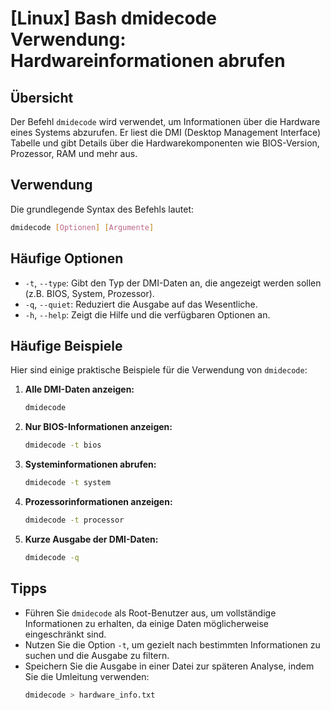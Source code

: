 # [Linux] Bash dmidecode Verwendung: Hardwareinformationen abrufen

## Übersicht
Der Befehl `dmidecode` wird verwendet, um Informationen über die Hardware eines Systems abzurufen. Er liest die DMI (Desktop Management Interface) Tabelle und gibt Details über die Hardwarekomponenten wie BIOS-Version, Prozessor, RAM und mehr aus.

## Verwendung
Die grundlegende Syntax des Befehls lautet:

```bash
dmidecode [Optionen] [Argumente]
```

## Häufige Optionen
- `-t`, `--type`: Gibt den Typ der DMI-Daten an, die angezeigt werden sollen (z.B. BIOS, System, Prozessor).
- `-q`, `--quiet`: Reduziert die Ausgabe auf das Wesentliche.
- `-h`, `--help`: Zeigt die Hilfe und die verfügbaren Optionen an.

## Häufige Beispiele
Hier sind einige praktische Beispiele für die Verwendung von `dmidecode`:

1. **Alle DMI-Daten anzeigen:**
   ```bash
   dmidecode
   ```

2. **Nur BIOS-Informationen anzeigen:**
   ```bash
   dmidecode -t bios
   ```

3. **Systeminformationen abrufen:**
   ```bash
   dmidecode -t system
   ```

4. **Prozessorinformationen anzeigen:**
   ```bash
   dmidecode -t processor
   ```

5. **Kurze Ausgabe der DMI-Daten:**
   ```bash
   dmidecode -q
   ```

## Tipps
- Führen Sie `dmidecode` als Root-Benutzer aus, um vollständige Informationen zu erhalten, da einige Daten möglicherweise eingeschränkt sind.
- Nutzen Sie die Option `-t`, um gezielt nach bestimmten Informationen zu suchen und die Ausgabe zu filtern.
- Speichern Sie die Ausgabe in einer Datei zur späteren Analyse, indem Sie die Umleitung verwenden:
  ```bash
  dmidecode > hardware_info.txt
  ```